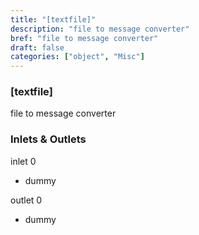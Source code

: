 ```yaml
---
title: "[textfile]"
description: "file to message converter"
bref: "file to message converter"
draft: false
categories: ["object", "Misc"]
---
```


### [textfile]

file to message converter

### Inlets & Outlets

inlet 0

 - dummy

outlet 0

 - dummy
 
